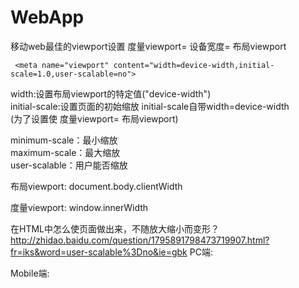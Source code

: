 # WebApp

移动web最佳的viewport设置  度量viewport= 设备宽度= 布局viewport

     <meta name="viewport" content="width=device-width,initial-scale=1.0,user-scalable=no">
width:设置布局viewport的特定值("device-width")   
initial-scale:设置页面的初始缩放     initial-scale自带width=device-width  
(为了设置使 度量viewport= 布局viewport)  

minimum-scale：最小缩放  
maximum-scale：最大缩放   
user-scalable：用户能否缩放   

布局viewport: document.body.clientWidth

度量viewport: window.innerWidth

在HTML中怎么使页面做出来，不随放大缩小而变形？
http://zhidao.baidu.com/question/1795891798473719907.html?fr=iks&word=user-scalable%3Dno&ie=gbk
PC端:<meta name="viewport" content="width=device-width, initial-scale=1.0, minimum-scale=1.0, maximum-scale=1.0, user-scalable=no">

Mobile端:<meta name="viewport" content="target-densitydpi=device-dpi, initial-scale=1.0, minimum-scale=1.0, maximum-scale=1.0, user-scalable=no">
